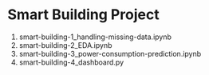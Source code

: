 # Smart Building Project

1. smart-building-1_handling-missing-data.ipynb
2. smart-building-2_EDA.ipynb
3. smart-building-3_power-consumption-prediction.ipynb
4. smart-building-4_dashboard.py